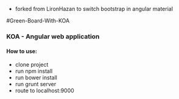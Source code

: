 * forked from LironHazan to switch bootstrap in angular material

#Green-Board-With-KOA

### KOA - Angular web application

 
#### How to use:

* clone project 
* run npm install 
* run bower install
* run grunt server 
* route to localhost:9000

